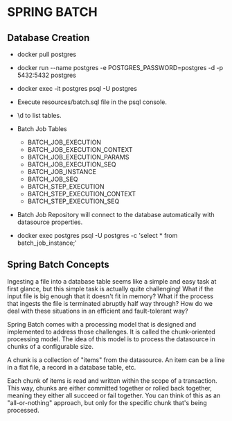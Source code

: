 # SPRING BATCH

## Database Creation
- docker pull postgres
- docker run --name postgres -e POSTGRES_PASSWORD=postgres -d -p 5432:5432 postgres
- docker exec -it postgres psql -U postgres
- Execute resources/batch.sql file in the psql console.
- \d to list tables.
- Batch Job Tables
  - BATCH_JOB_EXECUTION
  - BATCH_JOB_EXECUTION_CONTEXT
  - BATCH_JOB_EXECUTION_PARAMS
  - BATCH_JOB_EXECUTION_SEQ
  - BATCH_JOB_INSTANCE
  - BATCH_JOB_SEQ
  - BATCH_STEP_EXECUTION
  - BATCH_STEP_EXECUTION_CONTEXT
  - BATCH_STEP_EXECUTION_SEQ
- Batch Job Repository will connect to the database automatically with datasource properties.

- docker exec postgres psql -U postgres -c 'select * from batch_job_instance;'


## Spring Batch Concepts
Ingesting a file into a database table seems like a simple and easy task at first glance, but this simple task is actually quite challenging! 
What if the input file is big enough that it doesn't fit in memory? What if the process that ingests the file is terminated abruptly half way through? 
How do we deal with these situations in an efficient and fault-tolerant way?

Spring Batch comes with a processing model that is designed and implemented to address those challenges. It is called the chunk-oriented processing model. 
The idea of this model is to process the datasource in chunks of a configurable size.

A chunk is a collection of "items" from the datasource. An item can be a line in a flat file, a record in a database table, etc.

Each chunk of items is read and written within the scope of a transaction. This way, chunks are either committed together or rolled back together, 
meaning they either all succeed or fail together. You can think of this as an "all-or-nothing" approach, but only for the specific chunk that's being processed.